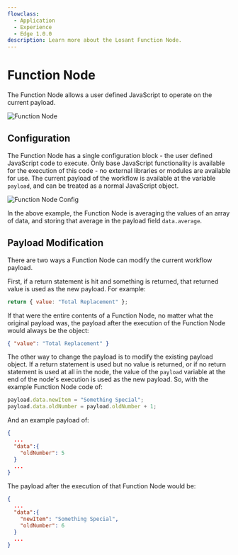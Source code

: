```yaml
---
flowclass:
  - Application
  - Experience
  - Edge 1.0.0
description: Learn more about the Losant Function Node.
---
```


# Function Node

The Function Node allows a user defined JavaScript to operate on the current payload.

![Function Node](/images/workflows/logic/function-node.png "Function Node")

## Configuration

The Function Node has a single configuration block - the user defined JavaScript code to execute. Only base JavaScript functionality is available for the execution of this code - no external libraries or modules are available for use. The current payload of the workflow is available at the variable `payload`, and can be treated as a normal JavaScript object.

![Function Node Config](/images/workflows/logic/function-node-config.png "Function Node Config")

In the above example, the Function Node is averaging the values of an array of data, and storing that average in the payload field `data.average`.

## Payload Modification

There are two ways a Function Node can modify the current workflow payload.

First, if a return statement is hit and something is returned, that returned value is used as the new payload. For example:

```javascript
return { value: "Total Replacement" };
```

If that were the entire contents of a Function Node, no matter what the original payload was, the payload after the execution of the Function Node would always be the object:

```json
{ "value": "Total Replacement" }
```

The other way to change the payload is to modify the existing payload object. If a return statement is used but no value is returned, or if no return statement is used at all in the node, the value of the `payload` variable at the end of the node's execution is used as the new payload. So, with the example Function Node code of:

```javascript
payload.data.newItem = "Something Special";
payload.data.oldNumber = payload.oldNumber + 1;
```

And an example payload of:

```json
{
  ...
  "data":{
    "oldNumber": 5
  }
  ...
}
```

The payload after the execution of that Function Node would be:

```json
{
  ...
  "data":{
    "newItem": "Something Special",
    "oldNumber": 6
  }
  ...
}
```
